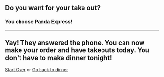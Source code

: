 ## Do you want for your take out?
### You choose Panda Express!
---
Yay! They answered the phone. You can now make your order and have takeouts today. You don't have to make dinner tonight!
---
[Start Over](../cooking-food.md)
or
[Go back to dinner](dinner.md)
